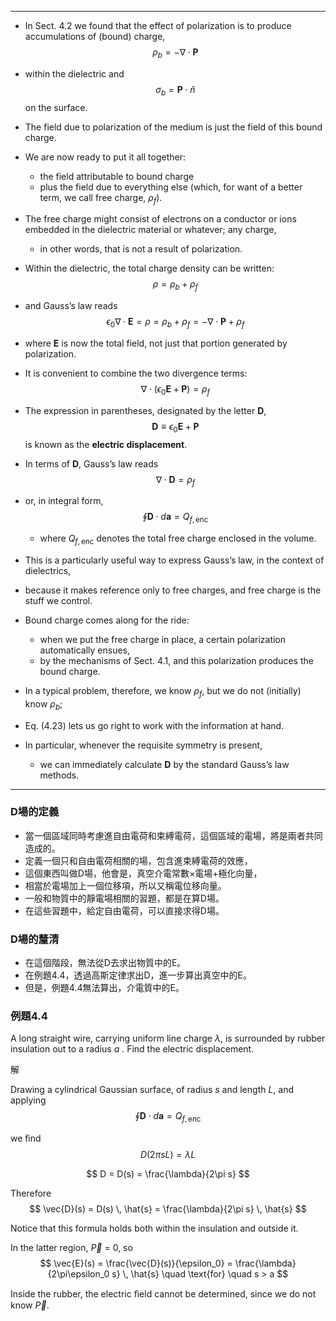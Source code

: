 

---

- In Sect. 4.2 we found that the effect of polarization is to produce accumulations of (bound) charge,  
$$
\rho_b = -\nabla \cdot \mathbf{P}
$$

- within the dielectric and  
$$
\sigma_b = \mathbf{P} \cdot \hat{n}
$$
    on the surface. 

- The field due to polarization of the medium is just the field of this bound charge.
- We are now ready to put it all together: 
  - the field attributable to bound charge 
  - plus the field due to everything else (which, for want of a better term, we call free charge, $\rho_f$). 
- The free charge might consist of electrons on a conductor or ions embedded in the dielectric material or whatever; any charge, 
  - in other words, that is not a result of polarization.  

- Within the dielectric, the total charge density can be written:
$$
\rho = \rho_b + \rho_f
$$

- and Gauss’s law reads
$$
\epsilon_0 \nabla \cdot \mathbf{E} = \rho = \rho_b + \rho_f = -\nabla \cdot \mathbf{P} + \rho_f
$$

- where $\mathbf{E}$ is now the total field, not just that portion generated by polarization. 
- It is convenient to combine the two divergence terms:
$$
\nabla \cdot (\epsilon_0 \mathbf{E} + \mathbf{P}) = \rho_f
$$

- The expression in parentheses, designated by the letter **D**,
$$
\mathbf{D} \equiv \epsilon_0 \mathbf{E} + \mathbf{P}
$$
    is known as the **electric displacement**. 

- In terms of $\mathbf{D}$, Gauss’s law reads
$$
\nabla \cdot \mathbf{D} = \rho_f
$$

- or, in integral form,
$$
\oint \mathbf{D} \cdot d\mathbf{a} = Q_{f,\text{enc}}
$$
  - where $Q_{f,\text{enc}}$ denotes the total free charge enclosed in the volume. 
 
- This is a particularly useful way to express Gauss’s law, in the context of dielectrics, 
- because it makes reference only to free charges, and free charge is the stuff we control. 
- Bound charge comes along for the ride: 
  - when we put the free charge in place, a certain polarization automatically ensues, 
  - by the mechanisms of Sect. 4.1, and this polarization produces the bound charge.  

- In a typical problem, therefore, we know $\rho_f$, but we do not (initially) know $\rho_b$; 
- Eq. (4.23) lets us go right to work with the information at hand. 
- In particular, whenever the requisite symmetry is present, 
  - we can immediately calculate $\mathbf{D}$ by the standard Gauss’s law methods.

---

### D場的定義
- 當一個區域同時考慮進自由電荷和束縛電荷，這個區域的電場，將是兩者共同造成的。
- 定義一個只和自由電荷相關的場，包含進束縛電荷的效應，
- 這個東西叫做D場，他會是，真空介電常數×電場+極化向量，
- 相當於電場加上一個位移項，所以又稱電位移向量。
- 一般和物質中的靜電場相關的習題，都是在算D場。
- 在這些習題中，給定自由電荷，可以直接求得D場。

### D場的釐清
- 在這個階段，無法從D去求出物質中的E。
- 在例題4.4，透過高斯定律求出D，進一步算出真空中的E。
- 但是，例題4.4無法算出，介電質中的E。

### 例題4.4

A long straight wire, carrying uniform line charge $\lambda$, is surrounded by rubber insulation out to a radius $a$ . 
Find the electric displacement.

解

Drawing a cylindrical Gaussian surface, of radius $s$ and length $L$, and applying
$$
\oint \mathbf{D} \cdot d\mathbf{a} = Q_{f,\text{enc}}
$$

we ﬁnd
$$
D(2\pi s L) = \lambda L
$$

$$
D = D(s) = \frac{\lambda}{2\pi s}
$$

Therefore
$$
\vec{D}(s) = D(s) \, \hat{s} = \frac{\lambda}{2\pi s} \, \hat{s}
$$

Notice that this formula holds both within the insulation and outside it.

In the latter region, $\vec{P}$ = 0, so
$$
\vec{E}(s) = \frac{\vec{D}(s)}{\epsilon_0} =  \frac{\lambda}{2\pi\epsilon_0 s} \, \hat{s} \quad \text{for} \quad s > a
$$

Inside the rubber, the electric ﬁeld cannot be determined, since we do not know $\vec{P}$.

